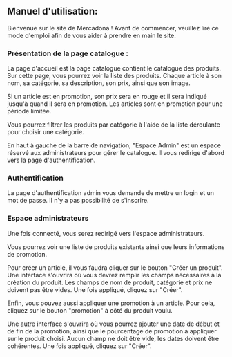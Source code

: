 ## Manuel d'utilisation:

Bienvenue sur le site de Mercadona ! Avant de commencer, veuillez lire
ce mode d'emploi afin de vous aider à prendre en main le site.


### Présentation de la page catalogue :

La page d'accueil est la page catalogue contient le catalogue des produits.
Sur cette page, vous pourrez voir la liste des produits.
Chaque article à son nom, sa catégorie, sa description, son prix, ainsi que son image.

Si un article est en promotion, son prix sera en rouge et il sera indiqué jusqu'à quand il sera en promotion.
Les articles sont en promotion pour une période limitée.

Vous pourrez filtrer les produits par catégorie à l'aide de la liste déroulante pour choisir une catégorie.

En haut à gauche de la barre de navigation, "Espace Admin" est un espace réservé aux administrateurs pour gérer le catalogue.
Il vous redirige d'abord vers la page d'authentification.


### Authentification

La page d'authentification admin vous demande de mettre un login et un mot de passe.
Il n'y a pas possibilité de s'inscrire.

### Espace administrateurs

Une fois connecté, vous serez redirigé vers l'espace administrateurs.

Vous pourrez voir une liste de produits existants ainsi que leurs informations de promotion.

Pour créer un article, il vous faudra cliquer sur le bouton "Créer un produit".
Une interface s'ouvrira où vous devrez remplir les champs nécessaires à la création du produit.
Les champs de nom de produit, catégorie et prix ne doivent pas être vides.
Une fois appliqué, cliquez sur "Créer".

Enfin, vous pouvez aussi appliquer une promotion à un article. Pour cela, cliquez sur le bouton "promotion" à côté du produit voulu.

Une autre interface s'ouvrira où vous pourrez ajouter une date de début et de fin de la promotion, ainsi que le pourcentage de promotion à appliquer sur le produit choisi.
Aucun champ ne doit être vide, les dates doivent être cohérentes.
Une fois appliqué, cliquez sur "Créer".
